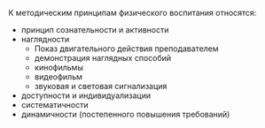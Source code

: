 К методическим принципам физического воспитания относятся:

- принцип сознательности и активности
- наглядности
	- Показ двигательного действия преподавателем
	- демонстрация наглядных способий
	- кинофильмы
	- видеофильм
	- звуковая и световая сигнализация
- доступности и индивидуализации
- систематичности
- динамичности (постепенного повышения требований)